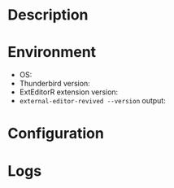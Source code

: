 # Description

<!-- Summary of issue you're experiencing -->

# Environment

- OS: <!-- Linux / macOS / Windows -->
- Thunderbird version:
- ExtEditorR extension version: <!-- Add-ons and Themes -> Extensions -> External Editor Revived -> Details -->
- `external-editor-revived --version` output:

# Configuration

<!-- Editor, shell, terminal, etc. -->

# Logs

<!-- Tools -> Developer Tools -> Error Console -->
<!-- Open Error Console *before* testing ExtEditorR! -->

<!-- Screenshots if needed -->
